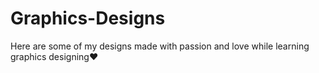 # Graphics-Designs
Here are some of my designs made with passion and love while learning graphics designing❤️
